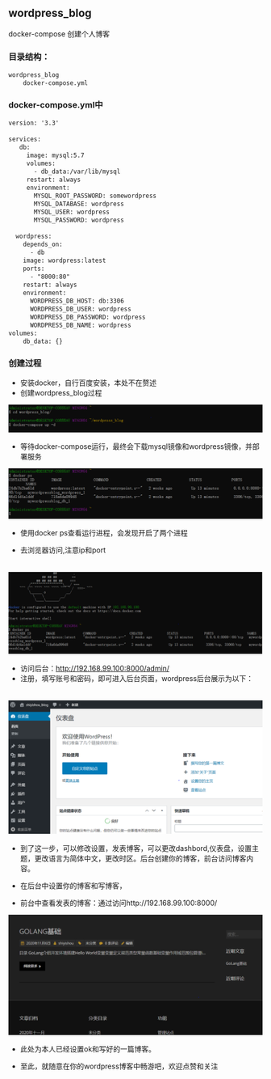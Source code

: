 ## wordpress_blog
docker-compose 创建个人博客

### 目录结构：

    wordpress_blog
        docker-compose.yml

### docker-compose.yml中
    
    version: '3.3'
    
    services:
       db:
         image: mysql:5.7
         volumes:
           - db_data:/var/lib/mysql
         restart: always
         environment:
           MYSQL_ROOT_PASSWORD: somewordpress
           MYSQL_DATABASE: wordpress
           MYSQL_USER: wordpress
           MYSQL_PASSWORD: wordpress

      wordpress:
        depends_on:
          - db
        image: wordpress:latest
        ports:
          - "8000:80"
        restart: always
        environment:
          WORDPRESS_DB_HOST: db:3306
          WORDPRESS_DB_USER: wordpress
          WORDPRESS_DB_PASSWORD: wordpress
          WORDPRESS_DB_NAME: wordpress
    volumes:
        db_data: {}
       
### 创建过程
+ 安装docker，自行百度安装，本处不在赘述
+ 创建wordpress_blog过程

![运行命令](https://github.com/wzl1368611/wordpress_blog/blob/main/imgs/%E8%BF%90%E8%A1%8C%E5%91%BD%E4%BB%A4_01.PNG?raw=true)

+ 等待docker-compose运行，最终会下载mysql镜像和wordpress镜像，并部署服务

![最终结果](https://github.com/wzl1368611/wordpress_blog/blob/main/imgs/%E6%9C%80%E7%BB%88%E7%BB%93%E6%9E%9C_02.PNG?raw=true)

+ 使用docker ps查看运行进程，会发现开启了两个进程

+ 去浏览器访问,注意ip和port

　　
![网络访问](https://github.com/wzl1368611/wordpress_blog/blob/main/imgs/%E7%BD%91%E7%BB%9C%E8%AE%BF%E9%97%AE_03.PNG?raw=true)
　　

+ 访问后台：http://192.168.99.100:8000/admin/ 
+ 注册，填写账号和密码，即可进入后台页面，wordpress后台展示为以下：

　　
![后台端](https://github.com/wzl1368611/wordpress_blog/blob/main/imgs/%E5%90%8E%E5%8F%B0%E7%AB%AF.PNG?raw=true)
　　

+ 到了这一步，可以修改设置，发表博客，可以更改dashbord,仪表盘，设置主题，更改语言为简体中文，更改时区。后台创建你的博客，前台访问博客内容。

+ 在后台中设置你的博客和写博客，

+ 前台中查看发表的博客：通过访问http://192.168.99.100:8000/

![博客展示](https://github.com/wzl1368611/wordpress_blog/blob/main/imgs/%E5%8D%9A%E5%AE%A202.PNG?raw=true)

+ 此处为本人已经设置ok和写好的一篇博客。

+ 至此，就随意在你的wordpress博客中畅游吧，欢迎点赞和关注

　　
